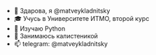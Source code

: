 - 👋 Здарова, я @matveykladnitsky
- 🎓 Учусь в Университете ИТМО, второй курс
- 👀 Изучаю Python
- 💪 Занимаюсь калистеникой
- 📫 telegram: @matveykladnitsky
